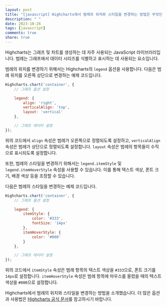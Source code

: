 ```yaml
---
layout: post
title: "[javascript] Highcharts에서 범례의 위치와 스타일을 변경하는 방법은 무엇인가요?"
description: " "
date: 2023-10-26
tags: [javascript]
comments: true
share: true
---
```


Highcharts는 그래프 및 차트를 생성하는 데 자주 사용되는 JavaScript 라이브러리입니다. 범례는 그래프에서 데이터 시리즈를 식별하고 표시하는 데 사용되는 요소입니다.

범례의 위치를 변경하기 위해서는 Highcharts의 `legend` 옵션을 사용합니다. 다음은 범례 위치를 오른쪽 상단으로 변경하는 예제 코드입니다.

```javascript
Highcharts.chart('container', {
    // 그래프 옵션 설정

    legend: {
        align: 'right',
        verticalAlign: 'top',
        layout: 'vertical'
    },

    // 그래프 데이터 설정
});
```

위의 코드에서 `align` 속성은 범례가 오른쪽으로 정렬되도록 설정하고, `verticalAlign` 속성은 범례가 상단으로 정렬되도록 설정합니다. `layout` 속성은 범례의 항목들이 수직으로 표시되도록 설정합니다.

또한, 범례의 스타일을 변경하기 위해서는 `legend.itemStyle` 및 `legend.itemHoverStyle` 속성을 사용할 수 있습니다. 이를 통해 텍스트 색상, 폰트 크기, 배경 색상 등을 조정할 수 있습니다.

다음은 범례의 스타일을 변경하는 예제 코드입니다.

```javascript
Highcharts.chart('container', {
    // 그래프 옵션 설정

    legend: {
        itemStyle: {
            color: '#333',
            fontSize: '14px'
        },
        itemHoverStyle: {
            color: '#000'
        }
    },

    // 그래프 데이터 설정
});
```

위의 코드에서 `itemStyle` 속성은 범례 항목의 텍스트 색상을 `#333`으로, 폰트 크기를 `14px`로 설정합니다. `itemHoverStyle` 속성은 범례 항목에 마우스를 올렸을 때의 텍스트 색상을 `#000`으로 설정합니다.

Highcharts에서 범례의 위치와 스타일을 변경하는 방법을 소개했습니다. 더 많은 옵션과 사용법은 [Highcharts 공식 문서](https://api.highcharts.com/highcharts/legend)를 참고하시기 바랍니다.